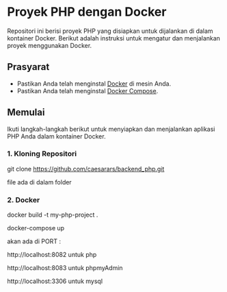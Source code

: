 # Proyek PHP dengan Docker

Repositori ini berisi proyek PHP yang disiapkan untuk dijalankan di dalam kontainer Docker. Berikut adalah instruksi untuk mengatur dan menjalankan proyek menggunakan Docker.

## Prasyarat

- Pastikan Anda telah menginstal [Docker](https://www.docker.com/get-started) di mesin Anda.
- Pastikan Anda telah menginstal [Docker Compose](https://docs.docker.com/compose/install/).

## Memulai

Ikuti langkah-langkah berikut untuk menyiapkan dan menjalankan aplikasi PHP Anda dalam kontainer Docker.

### 1. Kloning Repositori
git clone https://github.com/caesarars/backend_php.git

file ada di dalam folder

### 2. Docker
docker build -t my-php-project .

docker-compose up


akan ada di PORT : 

http://localhost:8082 untuk php

http://localhost:8083 untuk phpmyAdmin

http://localhost:3306 untuk mysql

